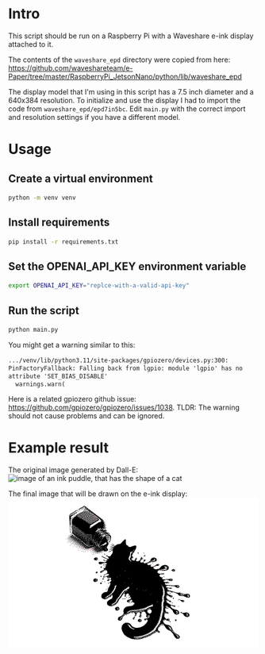 # Intro

This script should be run on a Raspberry Pi with a Waveshare e-ink display attached to it.

The contents of the `waveshare_epd` directory were copied from here: https://github.com/waveshareteam/e-Paper/tree/master/RaspberryPi_JetsonNano/python/lib/waveshare_epd

The display model that I'm using in this script has a 7.5 inch diameter and a 640x384 resolution. To initialize and use the display I had to import the code from `waveshare_epd/epd7in5bc`. Edit `main.py` with the correct import and resolution settings if you have a different model.

# Usage

## Create a virtual environment

```sh
python -m venv venv
```

## Install requirements

```sh
pip install -r requirements.txt
```

## Set the OPENAI_API_KEY environment variable

```sh
export OPENAI_API_KEY="replce-with-a-valid-api-key"
```

## Run the script
```sh
python main.py
```

You might get a warning similar to this:
```
.../venv/lib/python3.11/site-packages/gpiozero/devices.py:300: PinFactoryFallback: Falling back from lgpio: module 'lgpio' has no attribute 'SET_BIAS_DISABLE'
  warnings.warn(
```
Here is a related gpiozero github issue: https://github.com/gpiozero/gpiozero/issues/1038.
TLDR: The warning should not cause problems and can be ignored.

# Example result

The original image generated by Dall-E:
![image of an ink puddle, that has the shape of a cat](example/dalle.png)

The final image that will be drawn on the e-ink display:
![image of an ink puddle, that has the shape of a cat](example/final.png)
